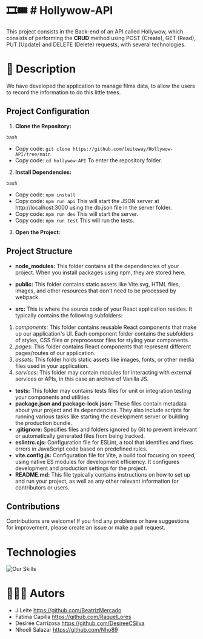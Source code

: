 

# 🎞🎟 # Hollywow-API 
This project consists in the Back-end of an API called Hollywow, which consists of performing the __CRUD__ method using POST (Create), GET (Read), PUT (Update) and DELETE (Delete) requests, with several technologies.

# 🧾 Description 
We have developed the application to manage films data, to allow the users to record the information to do this little trees.

## Project Configuration

1. **Clone the Repository:**

`bash`
* Copy code: `git clone https://github.com/leiteway/Hollywow-API/tree/main`
* Copy code: `cd hollywow-API`
To enter the repository folder.

2. **Install Dependencies:** 

`bash`
* Copy code: `npm install`
* Copy code: `npm run api`
This will start the JSON server at http://localhost:3000 using the db.json file in the server folder.
* Copy code: `npm run dev`
This will start the server.
* Copy code: `npm run test`
This will run the tests.

3. **Open the Project:**

## Project Structure
* __node_modules:__ This folder contains all the dependencies of your project. When you install packages using npm, they are stored here.

* __public:__ This folder contains static assets like Vite.svg, HTML files, images, and other resources that don't need to be processed by webpack. 

* __src:__ This is where the source code of your React application resides. It typically contains the following subfolders:

1. *components:* This folder contains reusable React components that make up our application's UI. Each component folder contains the subfolders of styles, CSS files or preprocessor files for styling your components.
2. *pages:* This folder contains React components that represent different pages/routes of our application.
3. *assets:* This folder holds static assets like images, fonts, or other media files used in your application.
4. *services:* This folder may contain modules for interacting with external services or APIs, in this case an archive of Vanilla JS.

* __tests:__ This folder may contains tests files for unit or integration testing your components and utilities.
* __package.json and package-lock.json:__ These files contain metadata about your project and its dependencies. They also include scripts for running various tasks like starting the development server or building the production bundle.
* __.gitignore:__ Specifies files and folders ignored by Git to prevent irrelevant or automatically generated files from being tracked.
* __eslintrc.cjs:__ Configuration file for ESLint, a tool that identifies and fixes errors in JavaScript code based on predefined rules.
* __vite.config.js:__ Configuration file for Vite, a build tool focusing on speed, using native ES modules for development efficiency. It configures development and production settings for the project.
* __README.md:__ This file typically contains instructions on how to set up and run your project, as well as any other relevant information for contributors or users.

## Contributions
Contributions are welcome! If you find any problems or have suggestions for improvement, please create an issue or make a pull request.

# Technologies 
![Our Skills](https://skillicons.dev/icons?i=js,git,github,vite,discord,react,)

# 🧙🏻‍♀️ Autors 

 - J.Leite  https://github.com/BeatrizMercado
 - Fatima Capilla  https://github.com/RaquelLores
 - Desirée Carrizosa  https://github.com/DesireeCSilva
 - Nhoeli Salazar https://github.com/Nho89
